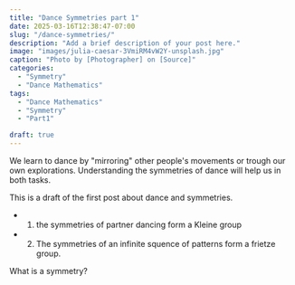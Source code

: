 ```yaml
---
title: "Dance Symmetries part 1"
date: 2025-03-16T12:38:47-07:00
slug: "/dance-symmetries/"
description: "Add a brief description of your post here."
image: "images/julia-caesar-3VmiRM4vW2Y-unsplash.jpg"
caption: "Photo by [Photographer] on [Source]"
categories:
  - "Symmetry"
  - "Dance Mathematics"
tags:
  - "Dance Mathematics"
  - "Symmetry"
  - "Part1"

draft: true
---
```


We learn to dance by "mirroring" other people's movements or trough our own explorations.
Understanding the symmetries of dance will help us in both tasks.

This is a draft of the first post about dance and symmetries. 
- 1.  the symmetries of partner dancing form a Kleine group
- 2. The symmetries of an infinite squence of patterns form a frietze group.

What is a symmetry?
